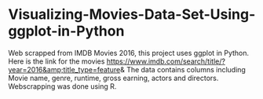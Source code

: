 # Visualizing-Movies-Data-Set-Using-ggplot-in-Python
Web scrapped from IMDB Movies 2016, this project uses ggplot in Python. Here is the link for the movies https://www.imdb.com/search/title/?year=2016&amp;title_type=feature&amp; 
The data contains columns including Movie name, genre, runtime, gross earning, actors and directors. Webscrapping was done using R.
